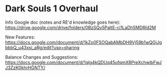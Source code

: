 # Dark Souls 1 Overhaul  
  
Info Google doc (notes and RE'd knowledge goes here): https://drive.google.com/drive/folders/0BzSQv5PaltE-ci1LaDh5MDRId2M  
  
New Features: https://docs.google.com/document/d/1kZo0FSOQabAMbDH9Vj59b1wQGjJgbbbQ_u43xsi_aRg/edit?usp=sharing  
  
Balance Changes and Suggestions: https://docs.google.com/document/d/1qlg4kQDUq45ufqmX8PreXchwibFwJJ3ZzK0khrHGNTY/  